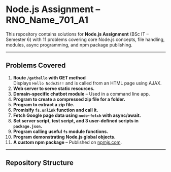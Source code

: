 # Node.js Assignment – RNO_Name_701_A1

This repository contains solutions for **Node.js Assignment** (BSc IT – Semester 6) with 11 problems covering core Node.js concepts, file handling, modules, async programming, and npm package publishing.

---

## **Problems Covered**
1. **Route `/gethello` with GET method**  
   Displays `Hello NodeJS!!` and is called from an HTML page using AJAX.
2. **Web server to serve static resources.**
3. **Domain-specific chatbot module** – Used in a command line app.
4. **Program to create a compressed zip file for a folder.**
5. **Program to extract a zip file.**
6. **Promisify `fs.unlink` function and call it.**
7. **Fetch Google page data using `node-fetch` with async/await.**
8. **Set server script, test script, and 3 user-defined scripts in `package.json`.**
9. **Program calling useful `fs` module functions.**
10. **Program demonstrating Node.js global objects.**
11. **A custom npm package** – Published on [npmjs.com](https://www.npmjs.com/package/@vaibhavi123/fake-data).

---

## **Repository Structure**
